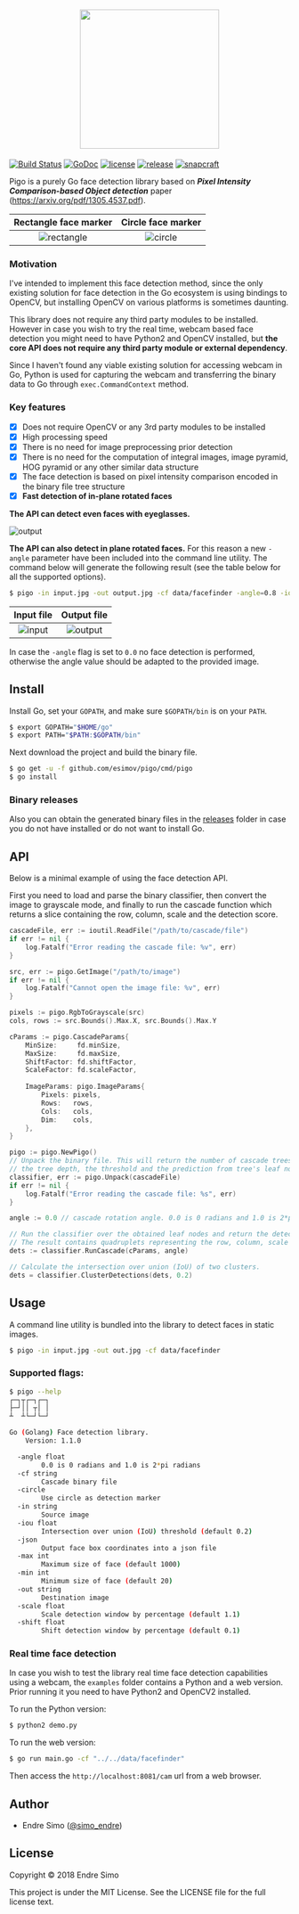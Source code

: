<h1 align="center"><img src="https://user-images.githubusercontent.com/883386/55632144-54d49280-57c2-11e9-8ee6-4fc068aa7e59.png" width=250/></h1>

[![Build Status](https://travis-ci.org/esimov/pigo.svg?branch=master)](https://travis-ci.org/esimov/pigo)
[![GoDoc](https://godoc.org/github.com/golang/gddo?status.svg)](https://godoc.org/github.com/esimov/pigo/core)
[![license](https://img.shields.io/github/license/mashape/apistatus.svg?style=flat)](./LICENSE)
[![release](https://img.shields.io/badge/release-v1.1.0-blue.svg)](https://github.com/esimov/pigo/releases/tag/v1.1.0)
[![snapcraft](https://img.shields.io/badge/snapcraft-v1.1.0-green.svg)](https://snapcraft.io/pigo)

Pigo is a purely Go face detection library based on ***Pixel Intensity Comparison-based Object detection*** paper (https://arxiv.org/pdf/1305.4537.pdf). 

| Rectangle face marker | Circle face marker
|:--:|:--:
| ![rectangle](https://user-images.githubusercontent.com/883386/40916662-2fbbae1a-6809-11e8-8afd-d4ed40c7d4e9.png) | ![circle](https://user-images.githubusercontent.com/883386/40916683-447088a8-6809-11e8-942f-3112c10bede3.png) |

### Motivation
I've intended to implement this face detection method, since the only existing solution for face detection in the Go ecosystem is using bindings to OpenCV, but installing OpenCV on various platforms is sometimes daunting. 

This library does not require any third party modules to be installed. However in case you wish to try the real time, webcam based face detection you might need to have Python2 and OpenCV installed, but **the core API does not require any third party module or external dependency**. 

Since I haven't found any viable existing solution for accessing webcam in Go, Python is used for capturing the webcam and transferring the binary data to Go through `exec.CommandContext` method.

### Key features
- [x] Does not require OpenCV or any 3rd party modules to be installed
- [x] High processing speed
- [x] There is no need for image preprocessing prior detection
- [x] There is no need for the computation of integral images, image pyramid, HOG pyramid or any other similar data structure
- [x] The face detection is based on pixel intensity comparison encoded in the binary file tree structure
- [x] **Fast detection of in-plane rotated faces**

**The API can detect even faces with eyeglasses.**

![output](https://user-images.githubusercontent.com/883386/44484795-67e18a80-a657-11e8-98a1-06811dd7015c.png)

**The API can also detect in plane rotated faces.** For this reason a new `-angle` parameter have been included into the command line utility. The command below will generate the following result (see the table below for all the supported options).

```bash
$ pigo -in input.jpg -out output.jpg -cf data/facefinder -angle=0.8 -iou=0.01
```

| Input file | Output file
|:--:|:--:
| ![input](https://user-images.githubusercontent.com/883386/50761018-015db180-1272-11e9-93d9-d3693cae9d66.jpg) | ![output](https://user-images.githubusercontent.com/883386/50761024-03277500-1272-11e9-9c20-2568b87a2344.png) |


In case the `-angle` flag is set to `0.0` no face detection is performed, otherwise the angle value should be adapted to the provided image.

## Install
Install Go, set your `GOPATH`, and make sure `$GOPATH/bin` is on your `PATH`.

```bash
$ export GOPATH="$HOME/go"
$ export PATH="$PATH:$GOPATH/bin"
```
Next download the project and build the binary file.

```bash
$ go get -u -f github.com/esimov/pigo/cmd/pigo
$ go install
```
### Binary releases
Also you can obtain the generated binary files in the [releases](https://github.com/esimov/pigo/releases) folder in case you do not have installed or do not want to install Go.

## API
Below is a minimal example of using the face detection API. 

First you need to load and parse the binary classifier, then convert the image to grayscale mode, 
and finally to run the cascade function which returns a slice containing the row, column, scale and the detection score.

```Go
cascadeFile, err := ioutil.ReadFile("/path/to/cascade/file")
if err != nil {
	log.Fatalf("Error reading the cascade file: %v", err)
}

src, err := pigo.GetImage("/path/to/image")
if err != nil {
	log.Fatalf("Cannot open the image file: %v", err)
}

pixels := pigo.RgbToGrayscale(src)
cols, rows := src.Bounds().Max.X, src.Bounds().Max.Y

cParams := pigo.CascadeParams{
	MinSize:     fd.minSize,
	MaxSize:     fd.maxSize,
	ShiftFactor: fd.shiftFactor,
	ScaleFactor: fd.scaleFactor,
	
	ImageParams: pigo.ImageParams{
		Pixels: pixels,
		Rows:   rows,
		Cols:   cols,
		Dim:    cols,
	},
}

pigo := pigo.NewPigo()
// Unpack the binary file. This will return the number of cascade trees,
// the tree depth, the threshold and the prediction from tree's leaf nodes.
classifier, err := pigo.Unpack(cascadeFile)
if err != nil {
	log.Fatalf("Error reading the cascade file: %s", err)
}

angle := 0.0 // cascade rotation angle. 0.0 is 0 radians and 1.0 is 2*pi radians

// Run the classifier over the obtained leaf nodes and return the detection results.
// The result contains quadruplets representing the row, column, scale and detection score.
dets := classifier.RunCascade(cParams, angle)

// Calculate the intersection over union (IoU) of two clusters.
dets = classifier.ClusterDetections(dets, 0.2)
```

## Usage
A command line utility is bundled into the library to detect faces in static images.

```bash
$ pigo -in input.jpg -out out.jpg -cf data/facefinder
```

### Supported flags:

```bash
$ pigo --help
┌─┐┬┌─┐┌─┐
├─┘││ ┬│ │
┴  ┴└─┘└─┘

Go (Golang) Face detection library.
    Version: 1.1.0

  -angle float
    	0.0 is 0 radians and 1.0 is 2*pi radians
  -cf string
    	Cascade binary file
  -circle
    	Use circle as detection marker
  -in string
    	Source image
  -iou float
    	Intersection over union (IoU) threshold (default 0.2)
  -json
    	Output face box coordinates into a json file
  -max int
    	Maximum size of face (default 1000)
  -min int
    	Minimum size of face (default 20)
  -out string
    	Destination image
  -scale float
    	Scale detection window by percentage (default 1.1)
  -shift float
    	Shift detection window by percentage (default 0.1)

```

### Real time face detection

In case you wish to test the library real time face detection capabilities using a webcam, the `examples` folder contains a Python and a web version. Prior running it you need to have Python2 and OpenCV2 installed.

To run the Python version:
```bash
$ python2 demo.py
```

To run the web version:

```bash
$ go run main.go -cf "../../data/facefinder"
```

Then access the `http://localhost:8081/cam` url from a web browser.


## Author

* Endre Simo ([@simo_endre](https://twitter.com/simo_endre))

## License

Copyright © 2018 Endre Simo

This project is under the MIT License. See the LICENSE file for the full license text.

